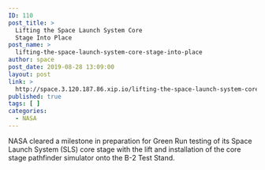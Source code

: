 ```yaml
---
ID: 110
post_title: >
  Lifting the Space Launch System Core
  Stage Into Place
post_name: >
  lifting-the-space-launch-system-core-stage-into-place
author: space
post_date: 2019-08-28 13:09:00
layout: post
link: >
  http://space.3.120.187.86.xip.io/lifting-the-space-launch-system-core-stage-into-place
published: true
tags: [ ]
categories:
  - NASA
---
```

NASA cleared a milestone in preparation for Green Run testing of its Space Launch System (SLS) core stage with the lift and installation of the core stage pathfinder simulator onto the B-2 Test Stand. 